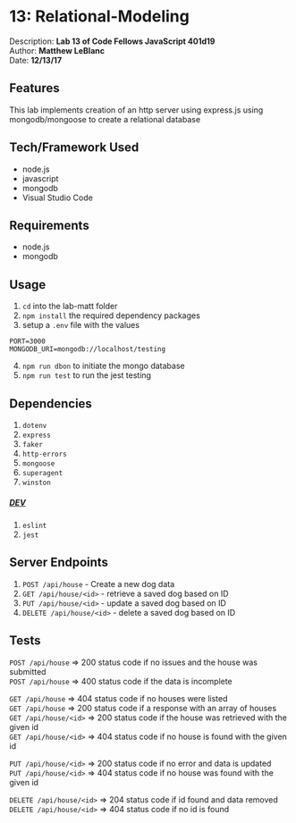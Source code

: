 # 13: Relational-Modeling
Description: **Lab 13 of Code Fellows JavaScript 401d19** </br>
Author: **Matthew LeBlanc** </br>
Date: **12/13/17**

## Features
This lab implements creation of an http server using express.js using mongodb/mongoose to create a relational database

## Tech/Framework Used
- node.js
- javascript
- mongodb
- Visual Studio Code

## Requirements
- node.js
- mongodb


## Usage
1. `cd` into the lab-matt folder
2. `npm install` the required dependency packages
3. setup a `.env` file with the values
```
PORT=3000
MONGODB_URI=mongodb://localhost/testing
```
4. `npm run dbon` to initiate the mongo database
5. `npm run test` to run the jest testing

## Dependencies
1. `dotenv`
2. `express`
3. `faker`
4. `http-errors`
5. `mongoose`
6. `superagent`
7. `winston`
##### <u>DEV</u>
1. `eslint`
2. `jest`

## Server Endpoints
1. `POST /api/house` - Create a new dog data
2. `GET /api/house/<id>` - retrieve a saved dog based on ID
3. `PUT /api/house/<id>` - update a saved dog based on ID
4. `DELETE /api/house/<id>` - delete a saved dog based on ID

## Tests
`POST /api/house` => 200 status code if no issues and the house was submitted </br>
`POST /api/house` => 400 status code if the data is incomplete </br>

`GET /api/house` => 404 status code if no houses were listed </br>
`GET /api/house` => 200 status code if a response with an array of houses </br>
`GET /api/house/<id>` => 200 status code if the house was retrieved with the given id </br>
`GET /api/house/<id>` => 404 status code if no house is found with the given id </br>

`PUT /api/house/<id>` => 200 status code if no error and data is updated </br>
`PUT /api/house/<id>` => 404 status code if no house was found with the given id  </br>

`DELETE /api/house/<id>` => 204 status code if id found and data removed </br>
`DELETE /api/house/<id>` => 404 status code if no id is found </br>